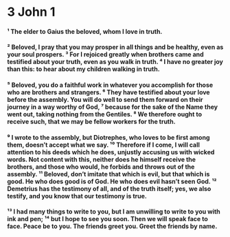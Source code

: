# 3 John 1

#### ¹ The elder to Gaius the beloved, whom I love in truth. 


#### ² Beloved, I pray that you may prosper in all things and be healthy, even as your soul prospers. ³ For I rejoiced greatly when brothers came and testified about your truth, even as you walk in truth. ⁴ I have no greater joy than this: to hear about my children walking in truth. 


#### ⁵ Beloved, you do a faithful work in whatever you accomplish for those who are brothers and strangers. ⁶ They have testified about your love before the assembly. You will do well to send them forward on their journey in a way worthy of God, ⁷ because for the sake of the Name they went out, taking nothing from the Gentiles. ⁸ We therefore ought to receive such, that we may be fellow workers for the truth. 


#### ⁹ I wrote to the assembly, but Diotrephes, who loves to be first among them, doesn’t accept what we say. ¹⁰ Therefore if I come, I will call attention to his deeds which he does, unjustly accusing us with wicked words. Not content with this, neither does he himself receive the brothers, and those who would, he forbids and throws out of the assembly. ¹¹ Beloved, don’t imitate that which is evil, but that which is good. He who does good is of God. He who does evil hasn’t seen God. ¹² Demetrius has the testimony of all, and of the truth itself; yes, we also testify, and you know that our testimony is true. 


#### ¹³ I had many things to write to you, but I am unwilling to write to you with ink and pen; ¹⁴ but I hope to see you soon. Then we will speak face to face. Peace be to you. The friends greet you. Greet the friends by name. 

